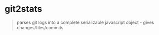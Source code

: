 # git2stats

> parses git logs into a complete serializable javascript object -
> gives changes/files/commits
